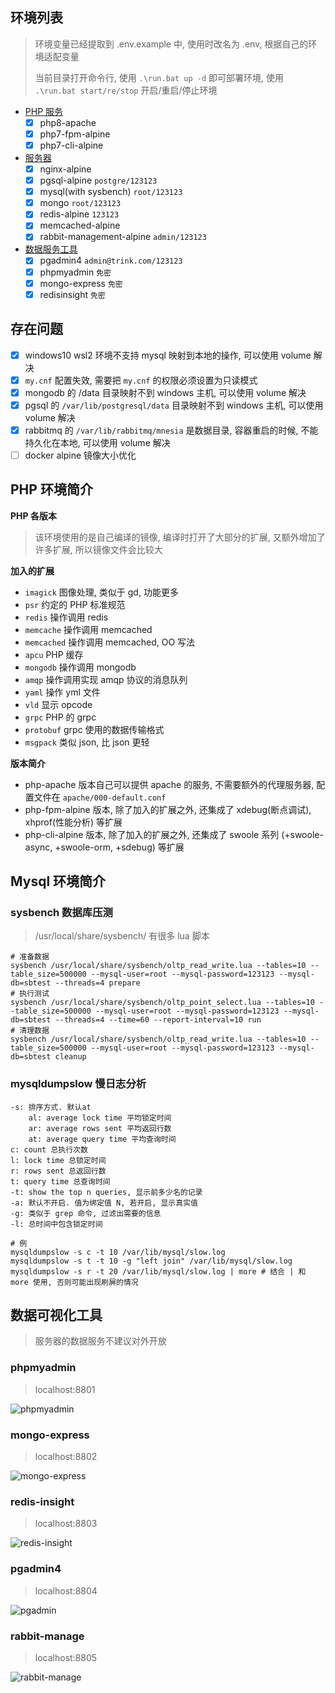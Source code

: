 ## 环境列表

> 环境变量已经提取到 .env.example 中, 使用时改名为 .env, 根据自己的环境适配变量
> 
> 当前目录打开命令行, 使用 `.\run.bat up -d` 即可部署环境, 使用 `.\run.bat start/re/stop` 开启/重启/停止环境

- [PHP 服务](./deploy-php.yml)
  - [x] php8-apache
  - [x] php7-fpm-alpine
  - [x] php7-cli-alpine
- [服务器](./deploy-server.yml)
  - [x] nginx-alpine
  - [x] pgsql-alpine `postgre/123123`
  - [x] mysql(with sysbench) `root/123123`
  - [x] mongo `root/123123`
  - [x] redis-alpine `123123`
  - [x] memcached-alpine
  - [x] rabbit-management-alpine `admin/123123`
- [数据服务工具](./deploy-toolkit.yml)
  - [x] pgadmin4 `admin@trink.com/123123`
  - [x] phpmyadmin `免密`
  - [x] mongo-express `免密`
  - [x] redisinsight `免密`

## 存在问题

- [x] windows10 wsl2 环境不支持 mysql 映射到本地的操作, 可以使用 volume 解决
- [x] `my.cnf` 配置失效, 需要把 `my.cnf` 的权限必须设置为只读模式
- [x] mongodb 的 /data 目录映射不到 windows 主机, 可以使用 volume 解决
- [x] pgsql 的 `/var/lib/postgresql/data` 目录映射不到 windows 主机, 可以使用 volume 解决
- [x] rabbitmq 的 `/var/lib/rabbitmq/mnesia` 是数据目录, 容器重启的时候, 不能持久化在本地, 可以使用 volume 解决
- [ ] docker alpine 镜像大小优化

## PHP 环境简介

**PHP 各版本**

> 该环境使用的是自己编译的镜像, 编译时打开了大部分的扩展, 又额外增加了许多扩展, 所以镜像文件会比较大

**加入的扩展**

- `imagick` 图像处理, 类似于 gd, 功能更多
- `psr` 约定的 PHP 标准规范
- `redis` 操作调用 redis
- `memcache` 操作调用 memcached
- `memcached` 操作调用 memcached, OO 写法
- `apcu` PHP 缓存
- `mongodb` 操作调用 mongodb
- `amqp` 操作调用实现 amqp 协议的消息队列
- `yaml` 操作 yml 文件
- `vld` 显示 opcode
- `grpc` PHP 的 grpc
- `protobuf` grpc 使用的数据传输格式
- `msgpack` 类似 json, 比 json 更轻

**版本简介**

- php-apache 版本自己可以提供 apache 的服务, 不需要额外的代理服务器, 配置文件在 `apache/000-default.conf`
- php-fpm-alpine 版本, 除了加入的扩展之外, 还集成了 xdebug(断点调试), xhprof(性能分析) 等扩展
- php-cli-alpine 版本, 除了加入的扩展之外, 还集成了 swoole 系列 (+swoole-async, +swoole-orm, +sdebug) 等扩展

## Mysql 环境简介

### sysbench 数据库压测

> /usr/local/share/sysbench/ 有很多 lua 脚本

```
# 准备数据
sysbench /usr/local/share/sysbench/oltp_read_write.lua --tables=10 --table_size=500000 --mysql-user=root --mysql-password=123123 --mysql-db=sbtest --threads=4 prepare
# 执行测试
sysbench /usr/local/share/sysbench/oltp_point_select.lua --tables=10 --table_size=500000 --mysql-user=root --mysql-password=123123 --mysql-db=sbtest --threads=4 --time=60 --report-interval=10 run
# 清理数据
sysbench /usr/local/share/sysbench/oltp_read_write.lua --tables=10 --table_size=500000 --mysql-user=root --mysql-password=123123 --mysql-db=sbtest cleanup
```

### mysqldumpslow 慢日志分析

```
-s: 排序方式. 默认at
    al: average lock time 平均锁定时间
    ar: average rows sent 平均返回行数
    at: average query time 平均查询时间
c: count 总执行次数
l: lock time 总锁定时间
r: rows sent 总返回行数
t: query time 总查询时间
-t: show the top n queries, 显示前多少名的记录
-a: 默认不开启. 值为绑定值 N, 若开启, 显示真实值
-g: 类似于 grep 命令, 过滤出需要的信息
-l: 总时间中包含锁定时间

# 例
mysqldumpslow -s c -t 10 /var/lib/mysql/slow.log
mysqldumpslow -s t -t 10 -g "left join" /var/lib/mysql/slow.log
mysqldumpslow -s r -t 20 /var/lib/mysql/slow.log | more # 结合 | 和 more 使用, 否则可能出现刷屏的情况
```

## 数据可视化工具

> 服务器的数据服务不建议对外开放

### phpmyadmin

> localhost:8801

![phpmyadmin](docs/phpmyadmin.png)

### mongo-express

> localhost:8802

![mongo-express](docs/mongo-express.png)

### redis-insight

> localhost:8803

![redis-insight](docs/redisinsight.png)

### pgadmin4

> localhost:8804

![pgadmin](docs/pgadmin4.png)

### rabbit-manage

> localhost:8805

![rabbit-manage](docs/rabbit-manage.png)
